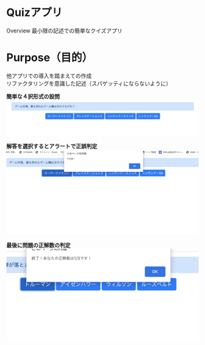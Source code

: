 # Quizアプリ

Overview
最小限の記述での簡単なクイズアプリ

# Purpose（目的）
他アプリでの導入を踏まえての作成  
リファクタリングを意識した記述（スパゲッティにならないように）

**簡単な４択形式の設問**
![サンプル画像](https://github.com/5saito/quiz-java/blob/master/Quiz.png)

**解答を選択するとアラートで正誤判定**
![サンプル画像](https://github.com/5saito/quiz-java/blob/master/Quiz2.png)

**最後に問題の正解数の判定**
![サンプル画像](https://github.com/5saito/quiz-java/blob/master/Quiz3.png)


